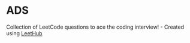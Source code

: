 # ADS
Collection of LeetCode questions to ace the coding interview! - Created using [LeetHub](https://github.com/QasimWani/LeetHub)
